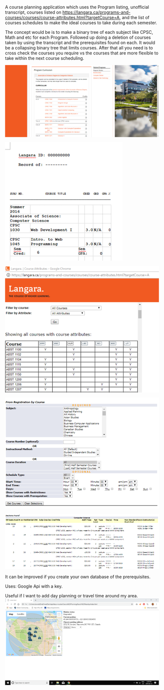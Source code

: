 A course planning application which uses the Program listing, unofficial transcript, courses listed on https://langara.ca/programs-and-courses/courses/course-attributes.html?targetCourse=A, and the list of courses schedules to make the ideal courses to take during each semester.

The concept would be is to make a binary tree of each subject like CPSC, Math and etc for each Program. Followed up doing a deletion of courses taken by using the transcript and the prerequisites found on each. It would be a collapsing binary tree that limits courses. After that all you need is to cross check the courses you require vs the courses that are more flexible to take within the next course scheduling. 

![Screenshot](https://github.com/ArundeepChohan/Ideas/blob/master/Course%20Planning/LangaraProgramDetail.png)

![Screenshot](https://github.com/ArundeepChohan/Ideas/blob/master/Course%20Planning/UnofficialTranscript.png)

![Screenshot](https://github.com/ArundeepChohan/Ideas/blob/master/Course%20Planning/CourseList.png)

![Screenshot](https://github.com/ArundeepChohan/Ideas/blob/master/Course%20Planning/CourseSchedule.png)

![Screenshot](https://github.com/ArundeepChohan/Ideas/blob/master/Course%20Planning/ListofCourseSchedule.png)

It can be improved if you create your own database of the prerequisites.

Uses: Google Api with a key.

Useful if I want to add day planning or travel time around my area.
![Screenshot](https://github.com/ArundeepChohan/Summary/blob/master/GoogleApi.png)
